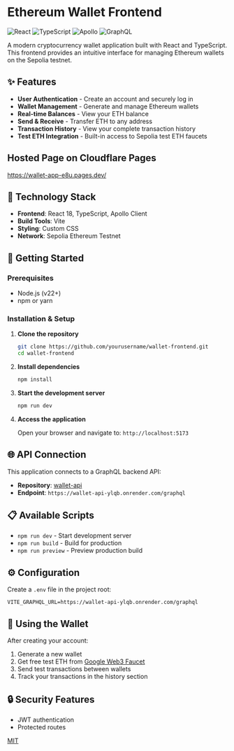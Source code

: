 # Ethereum Wallet Frontend

![React](https://img.shields.io/badge/React-18-blue)
![TypeScript](https://img.shields.io/badge/TypeScript-5-blue)
![Apollo](https://img.shields.io/badge/Apollo-Client-purple)
![GraphQL](https://img.shields.io/badge/GraphQL-API-pink)

A modern cryptocurrency wallet application built with React and TypeScript. This frontend provides an intuitive interface for managing Ethereum wallets on the Sepolia testnet.

## ✨ Features

- **User Authentication** - Create an account and securely log in
- **Wallet Management** - Generate and manage Ethereum wallets
- **Real-time Balances** - View your ETH balance
- **Send & Receive** - Transfer ETH to any address
- **Transaction History** - View your complete transaction history
- **Test ETH Integration** - Built-in access to Sepolia test ETH faucets

## Hosted Page on Cloudflare Pages
https://wallet-app-e8u.pages.dev/

## 🔧 Technology Stack

- **Frontend**: React 18, TypeScript, Apollo Client
- **Build Tools**: Vite
- **Styling**: Custom CSS
- **Network**: Sepolia Ethereum Testnet

## 🚀 Getting Started

### Prerequisites
- Node.js (v22+)
- npm or yarn

### Installation & Setup

1. **Clone the repository**
   ```bash
   git clone https://github.com/yourusername/wallet-frontend.git
   cd wallet-frontend
   ```

2. **Install dependencies**
   ```bash
   npm install
   ```

3. **Start the development server**
   ```bash
   npm run dev
   ```

4. **Access the application**
   
   Open your browser and navigate to: `http://localhost:5173`

## 🌐 API Connection

This application connects to a GraphQL backend API:

- **Repository**: [wallet-api](https://github.com/muyiwadosunmu/wallet-api)
- **Endpoint**: `https://wallet-api-ylqb.onrender.com/graphql`

## 📋 Available Scripts

- `npm run dev` - Start development server
- `npm run build` - Build for production
- `npm run preview` - Preview production build



## ⚙️ Configuration

Create a `.env` file in the project root:

```
VITE_GRAPHQL_URL=https://wallet-api-ylqb.onrender.com/graphql
```

## 🧪 Using the Wallet

After creating your account:

1. Generate a new wallet
2. Get free test ETH from [Google Web3 Faucet](https://cloud.google.com/application/web3/faucet)
3. Send test transactions between wallets
4. Track your transactions in the history section

## 🔒 Security Features

- JWT authentication
- Protected routes


[MIT](LICENSE)
